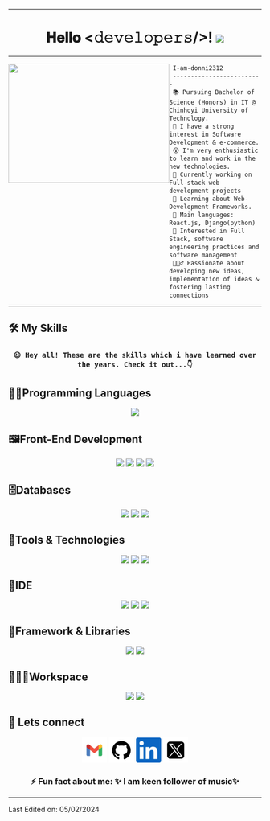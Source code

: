 
<meta name="viewport" content="width=device-width, initial-scale=1.0">
<meta name="viewport" content="height=device-height, initial-scale=1.0">


<div align="center">
<hr>
<h1> 𝐇𝐞𝐥𝐥𝐨 <𝚍𝚎𝚟𝚎𝚕𝚘𝚙𝚎𝚛𝚜/>! <img src="https://c.tenor.com/WF1XMVRhtj0AAAAC/tenor.gif" width="80px"></h2> <a href="https://github.com/22arun11/About-Me/"> </a> 

</div>

<hr>
<div>

<img src="https://i.pinimg.com/originals/4a/70/5e/4a705e028bb9f5d50995e68c791fb10a.gif" height='237px'  width="320" align='left'>

```
 I-am-donni2312 
 -------------------------
 📚 Pursuing Bachelor of Science (Honors) in IT @ Chinhoyi University of Technology.
 📝 I have a strong interest in Software Development & e-commerce.
 😲 I'm very enthusiastic to learn and work in the new technologies.
 🔭 Currently working on Full-stack web development projects
 🌱 Learning about Web-Development Frameworks.
 🌟 Main languages: React.js, Django(python)
 🚩 Interested in Full Stack, software engineering practices and software management
 🤹🏽‍♂️ Passionate about developing new ideas, implementation of ideas & fostering lasting connections 
```

<hr >

</div>

## 🛠️ My Skills

 <h3 align="center" font-weight="bold" >

	😉 Hey all! These are the skills which i have learned over the years. Check it out...👇
	
</h3>
 <!-- <h3 align="center">⚡ Fun fact about me: ✨ I love coding+learning+repeating✨</h3> -->

<p >
<div align="center">
<h2 align=left>👨‍💻Programming Languages</h2>
  <img src="https://img.shields.io/badge/-Python-336699?style=for-the-badge&logo=python&logoColor=f0f0f5&labelColor=282828">
 
 

  <!-- https://github.com/simple-icons/simple-icons/blob/develop/slugs.md !-->
 
<br/>
<!--<img src="https://img.shields.io/badge/-Java-4c8099?style=for-the-badge&logo=openjdk&logoColor=FF7F50&labelColor=282828">-->
</div>

<div align="center">
<h2 align=left>🖼️Front-End Development </h2>
  <img src="https://img.shields.io/badge/-HTML-d92626?style=for-the-badge&logo=html5&logoColor=f0f0f5&labelColor=282828">
  <img src="https://img.shields.io/badge/-CSS-2e5ce3?style=for-the-badge&logo=css3&logoColor=f0f0f5&labelColor=282828">
  <img src="https://img.shields.io/badge/-JavaSrcipt-ffdb1f?style=for-the-badge&logo=javascript&logoColor=f0f0f5&labelColor=282828">
  <img src="https://img.shields.io/badge/-ReactJS-87CEEB?style=for-the-badge&logo=javascript&logoColor=f0f0f5&labelColor=282828">
  

 
<br/>

</div>

<div align="center">
<h2 align=left>🗄️Databases</h2>
  
  <img src="https://img.shields.io/badge/-MySql-1c708f?style=for-the-badge&logo=mysql&logoColor=f0f0f5&labelColor=282828">
  <img src="https://img.shields.io/badge/-MongoDB-006400?style=for-the-badge&logo=javascript&logoColor=f0f0f5&labelColor=282828">
  <img src="https://img.shields.io/badge/-PostgreSQL-336699?style=for-the-badge&logo=postgresql&logoColor=f0f0f5&labelColor=282828">

 
<br/>

</div>

<div align="center">
<h2 align=left>💼Tools & Technologies</h2>
  <img src="https://img.shields.io/badge/-git-b2004d?style=for-the-badge&logo=git&logoColor=f0f0f5&labelColor=282828">
<img src="https://img.shields.io/badge/-llm-336699?style=for-the-badge&logo=javascript&logoColor=f0f0f5&labelColor=282828">
<img src="https://img.shields.io/badge/-Postman-d92626?style=for-the-badge&logo=postman&logoColor=f0f0f5&labelColor=282828">



 
<br/>

</div>

<div align="center">
<h2 align=left>🌱IDE</h2>
  <img src="https://img.shields.io/badge/-Vs code-0078d7?style=for-the-badge&logo=visualstudiocode&logoColor=f0f0f5&labelColor=282828">
  <img src="https://img.shields.io/badge/-Android Studio-ffdb1f?style=for-the-badge&logo=javascript&logoColor=f0f0f5&labelColor=282828">
  <img src="https://img.shields.io/badge/-IntelliJ-800080?style=for-the-badge&logo=intellijidea&logoColor=f0f0f5&labelColor=282828">
  
 
 
<br/>

</div>

<div align="center">
<h2 align=left>🧰Framework & Libraries</h2>
  	<img src="https://img.shields.io/badge/-Django-d92626?style=for-the-badge&logo=javascript&logoColor=f0f0f5&labelColor=282828">
	<img src="https://img.shields.io/badge/-NodeJS-43853D?style=for-the-badge&logo=javascript&logoColor=f0f0f5&labelColor=282828">

	

<br/>

</div>

<div align="center">
<h2 align=left>👨🏽‍💻Workspace</h2>

  <img src="https://img.shields.io/badge/-windows-0078D6?style=for-the-badge&logo=windows&logoColor=f0f0f5&labelColor=282828">
  <img src="https://img.shields.io/badge/-linux-FCC624?style=for-the-badge&logo=linux&logoColor=f0f0f5&labelColor=282828">
 
 
<br/>

</div>
</p>

## 🙋 Lets connect

<p align="center">
	<a href="mailto:a.donnelly2312@gmail.com"><img src="Gmail-logo.jpg" width="50px"alt="Gmail"/></a>
	<a href="https://github.com/donni2312"><img src="Github-logo.jpeg" width="50px" alt="GitHub"/></a>
	<a href="www.linkedin.com/in/donnelly-zhou-b77a21231"><img src="Linkedin.jpeg" width="50px" alt="LinkedIn"/></a>
	<a href="https://x.com/iam_DONNELLY23"><img src="X.jpg" Width="50px"alt="X"/></a>
	
	
	
	
</p>
<h3 align="center">⚡ Fun fact about me: ✨ I am keen follower of music✨</h3>
<hr/>
</html>



Last Edited on: 05/02/2024
